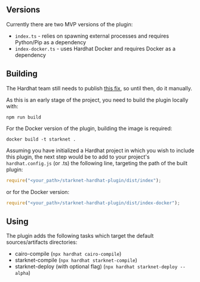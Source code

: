 ## Versions
Currently there are two MVP versions of the plugin:
- `index.ts` - relies on spawning external processes and requires Python/Pip as a dependency
- `index-docker.ts` - uses Hardhat Docker and requires Docker as a dependency

## Building
The Hardhat team still needs to publish [this fix](https://github.com/nomiclabs/hardhat/commit/0474e596a1235c80773fa9a31b80b50e068b589c), so until then, do it manually.

As this is an early stage of the project, you need to build the plugin locally with:
```shell
npm run build
```

For the Docker version of the plugin, building the image is required:
```shell
docker build -t starknet .
```

Assuming you have initialized a Hardhat project in which you wish to include this plugin, the next step would be to add to your project's `hardhat.config.js` (or .ts) the following line, targeting the path of the built plugin:
```javascript
require("<your_path>/starknet-hardhat-plugin/dist/index");
```
or for the Docker version:
```javascript
require("<your_path>/starknet-hardhat-plugin/dist/index-docker");
```

## Using
The plugin adds the following tasks which target the default sources/artifacts directories:
- cairo-compile (`npx hardhat cairo-compile`)
- starknet-compile (`npx hardhat starknet-compile`)
- starknet-deploy (with optional flag) (`npx hardhat starknet-deploy --alpha`)
